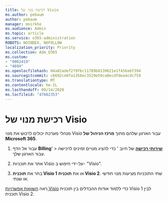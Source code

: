 ```yaml
---
title: רכישת מנוי של Visio
ms.author: pebaum
author: pebaum
manager: mnirkhe
ms.audience: Admin
ms.topic: article
ms.service: o365-administration
ROBOTS: NOINDEX, NOFOLLOW
localization_priority: Priority
ms.collection: Adm_O365
ms.custom:
- "9002419"
- "4694"
ms.openlocfilehash: 04a82adef279f6c11789b8139621e1f456a6f394
ms.sourcegitcommit: c6692ce0fa1358ec3529e59ca0ecdfdea4cdc759
ms.translationtype: MT
ms.contentlocale: he-IL
ms.lasthandoff: 09/14/2020
ms.locfileid: "47662353"
---
```

# <a name="purchase-visio-subscription"></a>רכישת מנוי של Visio

מנהלי מערכת יכולים לרכוש את מנוי Visio עבור הארגון שלהם מתוך **מרכז הניהול של Microsoft 365**.

1. עבור אל הדף **Billing**'  >  **[שירותי רכישה](https://go.microsoft.com/fwlink/p/?linkid=868433)** של חיוב ' כדי להציג מנויים זמינים לרכישה עבור הארגון שלך.

2. אתר את תוכניות Visio על-ידי חיפוש ב- "Visio".

3. בחר את **תוכנית Visio 1** או את **תוכנית Visio 2**. שתי התוכניות מציעות מנוי חודשי או שנתי.

ראה [השוואת אפשרויות Visio](https://products.office.com/Visio/microsoft-visio-plans-and-pricing-compare-visio-options) כדי ללמוד אודות ההבדלים בין תוכנית Visio 1 לבין תוכנית Visio 2.
